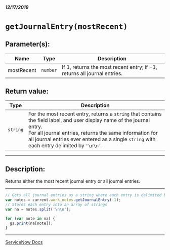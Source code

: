 ##### 12/17/2019
# `getJournalEntry(mostRecent)`

## Parameter(s):
| Name | Type | Description |
|---|---|---|
| mostRecent | `number` | If 1, returns the most recent entry; if -1, returns all journal entries. |

## Return value:
| Type | Description |
|---|---|
| `string` | For the most recent entry, returns a `string` that contains the field label, and user display name of the journal entry.<br>For all journal entries, returns the same information for all journal entries ever entered as a single `string` with each entry delimited by `'\n\n'`. |

---

## Description:
Returns either the most recent journal entry or all journal entries.

---

```js
// Gets all journal entries as a string where each entry is delimited by '\n\n'
var notes = current.work_notes.getJournalEntry(-1);
// Stores each entry into an array of strings
var na = notes.split('\n\n');

for (var note in na) {
  gs.print(na[note]);
}
```

---

[ServiceNow Docs](https://developer.servicenow.com/app.do#!/api_doc?v=newyork&id=SGE-getJournalEntry_N)